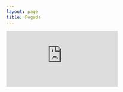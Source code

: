 ```yaml
---
layout: page
title: Pogoda
---
```


![Pogoda na Alasce](http://www.meteo.pl/um/metco/mgram_pict.php?ntype=0u&row=353&col=185&lang=pl)

